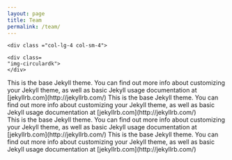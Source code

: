 ```yaml
---
layout: page
title: Team
permalink: /team/
---
```


<div class="row">

	<div class ="col-lg-4 col-sm-4">

	<div class=
	"img-circulardk">
	</div>

</div>

<div class ="col-lg-8 col-sm-8">
This is the base Jekyll theme. You can find out more info about customizing your Jekyll theme, as well as basic Jekyll usage documentation at [jekyllrb.com](http://jekyllrb.com/)
This is the base Jekyll theme. You can find out more info about customizing your Jekyll theme, as well as basic Jekyll usage documentation at [jekyllrb.com](http://jekyllrb.com/)
</div>
</div>

<div class="row">

<div class ="col-lg-4 col-sm-4">

<div class=
	"img-circularphb">
</div>

</div>

<div class ="col-lg-8 col-sm-8">
This is the base Jekyll theme. You can find out more info about customizing your Jekyll theme, as well as basic Jekyll usage documentation at [jekyllrb.com](http://jekyllrb.com/)
This is the base Jekyll theme. You can find out more info about customizing your Jekyll theme, as well as basic Jekyll usage documentation at [jekyllrb.com](http://jekyllrb.com/)
</div>
</div>


